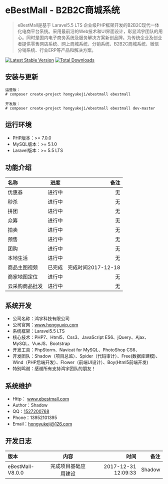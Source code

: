 eBestMall - B2B2C商城系统
===============================

> eBestMall是基于 Laravel5.5 LTS 企业级PHP框架开发的B2B2C现代一体化电商平台系统。采用最前沿的Web技术和UI界面设计，彰显鸿宇团队的用心。同时是国内电子商务系统及服务解决方案新创品牌。为传统企业及创业者提供零售网店系统、网上商城系统、分销系统、B2B2C商城系统、微信分销系统、行业ERP等产品和解决方案。

[![Latest Stable Version](https://poser.pugx.org/hongyukeji/ebestmall/v/stable.png)](https://packagist.org/packages/hongyukeji/ebestmall)
[![Total Downloads](https://poser.pugx.org/hongyukeji/ebestmall/downloads.png)](https://packagist.org/packages/hongyukeji/ebestmall)


安装与更新
-------------------

```
运营版：
# composer create-project hongyukeji/ebestmall ebestmall

开发版：
# composer create-project hongyukeji/ebestmall ebestmall dev-master
```


运行环境
-------------------

* PHP版本：>= 7.0.0
* MySQL版本：>= 5.1.0
* Laravel版本：>= 5.5 LTS


功能介绍
-------------------

|名称|进度|备注|
|:----|:-----:|-----:|
优惠券 |   进行中 |   无
秒杀    |   进行中  |   无
拼团    |   进行中  |   无
众筹    |   进行中  |   无
拍卖    |   进行中  |   无
预售    |   进行中  |   无
团购    |   进行中  |   无
本地生活    |   进行中  |   无
商品主图视频    |   已完成  |   完成时间2017-12-18
商家地图定位    |   进行中  |   无
云采购商品批发  |   进行中  |   无


系统开发
-------------------

* 公司名称：鸿宇科技有限公司
* 公司官网：www.hongyuvip.com
* 系统框架：Laravel5.5 LTS
* 核心技术：PHP7、Html5、Css3、JavaScript ES6、jQuery、Ajax、MySQL、VueJS、Bootstrap
* 开发工具：PhpStorm、Navicat for MySQL、PhotoShop CS6、
* 开发团队：Shadow（项目总监）、Spider（代码审计）、Free(数据库建模)、Wind（PHP后端开发）、Flower（前端UI设计）、Boy(Html5前端开发)
* 特别鸣谢：感谢所有支持鸿宇团队的朋友！


系统维护
-------------------

* Http： www.ebestmall.com
* Author：Shadow
* QQ：[1527200768](http://wpa.qq.com/msgrd?V=1&uin=1527200768&Menu=yes)
* Phone：13952101395
* Email：hongyukeji@126.com


开发日志
-------------------

版本|内容|时间|备注
:----|:-----:|-----:|-----:
eBestMall-V8.0.0|完成项目基础应用建设|2017-12-31 12:09:33|Shadow
